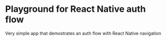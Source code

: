 # Playground for React Native auth flow

Very simple app that demostrates an auth flow with React Native navigation